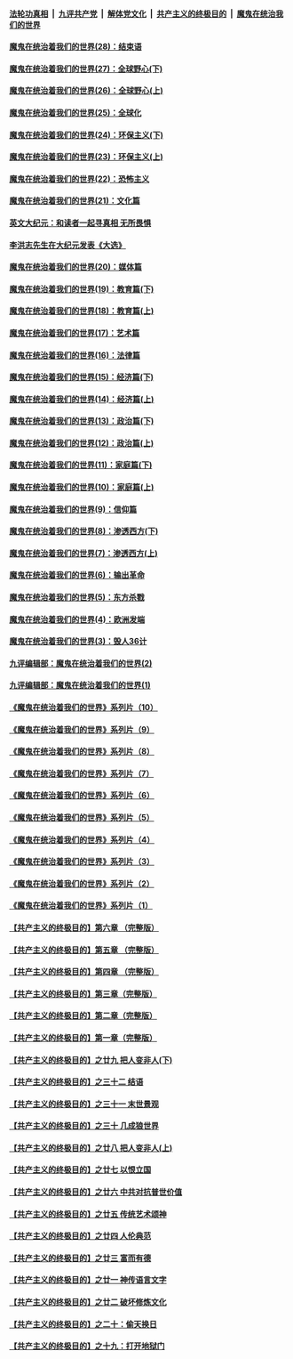 

####  [法轮功真相](../../../../basic/blob/master/README.md?t=03100230) &nbsp;|&nbsp; [九评共产党](../../../../9ping.md/blob/master/README.md?t=03100230) &nbsp;|&nbsp; [解体党文化](../../../../jtdwh.md/blob/master/README.md?t=03100230)  &nbsp;|&nbsp; [共产主义的终极目的](../../../../gczydzjmd.md/blob/master/README.md?t=03100230) &nbsp;|&nbsp; [魔鬼在统治我们的世界](../../../../mgztzwmdsj.md/blob/master/README.md?t=03100230) 

#### [魔鬼在统治着我们的世界(28)：结束语](../pages/nsc422/n10936246.md?t=03100230) 

#### [魔鬼在统治着我们的世界(27)：全球野心(下)](../pages/nsc422/n10928319.md?t=03100230) 

#### [魔鬼在统治着我们的世界(26)：全球野心(上)](../pages/nsc422/n10900318.md?t=03100230) 

#### [魔鬼在统治着我们的世界(25)：全球化](../pages/nsc422/n10788205.md?t=03100230) 

#### [魔鬼在统治着我们的世界(24)：环保主义(下)](../pages/nsc422/n10695307.md?t=03100230) 

#### [魔鬼在统治着我们的世界(23)：环保主义(上)](../pages/nsc422/n10688613.md?t=03100230) 

#### [魔鬼在统治着我们的世界(22)：恐怖主义](../pages/nsc422/n10614727.md?t=03100230) 

#### [魔鬼在统治着我们的世界(21)：文化篇](../pages/nsc422/n10597706.md?t=03100230) 

#### [英文大纪元：和读者一起寻真相 无所畏惧](../pages/nsc422/n12542027.md?t=03100230) 

#### [李洪志先生在大纪元发表《大选》](../pages/nsc422/n12534746.md?t=03100230) 

#### [魔鬼在统治着我们的世界(20)：媒体篇](../pages/nsc422/n10586579.md?t=03100230) 

#### [魔鬼在统治着我们的世界(19)：教育篇(下)](../pages/nsc422/n10564808.md?t=03100230) 

#### [魔鬼在统治着我们的世界(18)：教育篇(上)](../pages/nsc422/n10526970.md?t=03100230) 

#### [魔鬼在统治着我们的世界(17)：艺术篇](../pages/nsc422/n10499093.md?t=03100230) 

#### [魔鬼在统治着我们的世界(16)：法律篇](../pages/nsc422/n10485969.md?t=03100230) 

#### [魔鬼在统治着我们的世界(15)：经济篇(下)](../pages/nsc422/n10469975.md?t=03100230) 

#### [魔鬼在统治着我们的世界(14)：经济篇(上)](../pages/nsc422/n10457370.md?t=03100230) 

#### [魔鬼在统治着我们的世界(13)：政治篇(下)](../pages/nsc422/n10448270.md?t=03100230) 

#### [魔鬼在统治着我们的世界(12)：政治篇(上)](../pages/nsc422/n10444576.md?t=03100230) 

#### [魔鬼在统治着我们的世界(11)：家庭篇(下)](../pages/nsc422/n10440961.md?t=03100230) 

#### [魔鬼在统治着我们的世界(10)：家庭篇(上)](../pages/nsc422/n10435448.md?t=03100230) 

#### [魔鬼在统治着我们的世界(9)：信仰篇](../pages/nsc422/n10432159.md?t=03100230) 

#### [魔鬼在统治着我们的世界(8)：渗透西方(下)](../pages/nsc422/n10429603.md?t=03100230) 

#### [魔鬼在统治着我们的世界(7)：渗透西方(上)](../pages/nsc422/n10426013.md?t=03100230) 

#### [魔鬼在统治着我们的世界(6)：输出革命](../pages/nsc422/n10421536.md?t=03100230) 

#### [魔鬼在统治着我们的世界(5)：东方杀戮](../pages/nsc422/n10417707.md?t=03100230) 

#### [魔鬼在统治着我们的世界(4)：欧洲发端](../pages/nsc422/n10414890.md?t=03100230) 

#### [魔鬼在统治着我们的世界(3)：毁人36计](../pages/nsc422/n10411583.md?t=03100230) 

#### [九评编辑部：魔鬼在统治着我们的世界(2)](../pages/nsc422/n10410036.md?t=03100230) 

#### [九评编辑部：魔鬼在统治着我们的世界(1)](../pages/nsc422/n10406825.md?t=03100230) 

#### [《魔鬼在统治着我们的世界》系列片（10）](../pages/nsc422/n12292670.md?t=03100230) 

#### [《魔鬼在统治着我们的世界》系列片（9）](../pages/nsc422/n12290859.md?t=03100230) 

#### [《魔鬼在统治着我们的世界》系列片（8）](../pages/nsc422/n12287445.md?t=03100230) 

#### [《魔鬼在统治着我们的世界》系列片（7）](../pages/nsc422/n12283425.md?t=03100230) 

#### [《魔鬼在统治着我们的世界》系列片（6）](../pages/nsc422/n12282314.md?t=03100230) 

#### [《魔鬼在统治着我们的世界》系列片（5）](../pages/nsc422/n12281419.md?t=03100230) 

#### [《魔鬼在统治着我们的世界》系列片（4）](../pages/nsc422/n12274024.md?t=03100230) 

#### [《魔鬼在统治着我们的世界》系列片（3）](../pages/nsc422/n12271322.md?t=03100230) 

#### [《魔鬼在统治着我们的世界》系列片（2）](../pages/nsc422/n12269049.md?t=03100230) 

#### [《魔鬼在统治着我们的世界》系列片（1）](../pages/nsc422/n12267575.md?t=03100230) 

#### [【共产主义的终极目的】第六章 （完整版）](../pages/nsc422/n11428913.md?t=03100230) 

#### [【共产主义的终极目的】第五章 （完整版）](../pages/nsc422/n11428912.md?t=03100230) 

#### [【共产主义的终极目的】第四章 （完整版）](../pages/nsc422/n11428907.md?t=03100230) 

#### [【共产主义的终极目的】第三章（完整版）](../pages/nsc422/n11428848.md?t=03100230) 

#### [【共产主义的终极目的】第二章（完整版）](../pages/nsc422/n11428831.md?t=03100230) 

#### [【共产主义的终极目的】第一章（完整版）](../pages/nsc422/n11417651.md?t=03100230) 

#### [【共产主义的终极目的】之廿九 把人变非人(下)](../pages/nsc422/n11344140.md?t=03100230) 

#### [【共产主义的终极目的】之三十二 结语](../pages/nsc422/n11360535.md?t=03100230) 

#### [【共产主义的终极目的】之三十一 末世景观](../pages/nsc422/n11351129.md?t=03100230) 

#### [【共产主义的终极目的】之三十 几成狼世界](../pages/nsc422/n11348280.md?t=03100230) 

#### [【共产主义的终极目的】之廿八 把人变非人(上)](../pages/nsc422/n11340492.md?t=03100230) 

#### [【共产主义的终极目的】之廿七 以恨立国](../pages/nsc422/n11336944.md?t=03100230) 

#### [【共产主义的终极目的】之廿六 中共对抗普世价值](../pages/nsc422/n11324785.md?t=03100230) 

#### [【共产主义的终极目的】之廿五 传统艺术颂神](../pages/nsc422/n11296396.md?t=03100230) 

#### [【共产主义的终极目的】之廿四 人伦典范](../pages/nsc422/n11296397.md?t=03100230) 

#### [【共产主义的终极目的】之廿三 富而有德](../pages/nsc422/n11283598.md?t=03100230) 

#### [【共产主义的终极目的】之廿一 神传语言文字](../pages/nsc422/n11263265.md?t=03100230) 

#### [【共产主义的终极目的】之廿二 破坏修炼文化](../pages/nsc422/n11245728.md?t=03100230) 

#### [【共产主义的终极目的】之二十：偷天换日](../pages/nsc422/n11238846.md?t=03100230) 

#### [【共产主义的终极目的】之十九：打开地狱门](../pages/nsc422/n11206376.md?t=03100230) 

